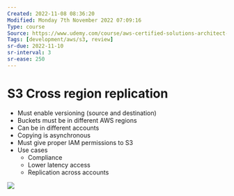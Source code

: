 ```yaml
---
Created: 2022-11-08 08:36:20
Modified: Monday 7th November 2022 07:09:16
Type: course
Source: https://www.udemy.com/course/aws-certified-solutions-architect-associate-saa-c01/?xref=E0Aed11STH4LPUQvCz0GJFABTmM=
Tags: [development/aws/s3, review]
sr-due: 2022-11-10
sr-interval: 3
sr-ease: 250
---
```


# S3 Cross region replication

- Must enable versioning (source and destination)
- Buckets must be in different AWS regions
- Can be in different accounts
- Copying is asynchronous
- Must give proper IAM permissions to S3
- Use cases
    - Compliance
    - Lower latency access
    - Replication across accounts

![](2019-12-30-13-14-45.png)